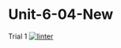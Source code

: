 # Unit-6-04-New
Trial 1
[![linter](https://github.com/Jumana-Amr/Unit-6-04-New/workflows/linter/badge.svg)](https://github.com/marketplace/actions/super-linter)
